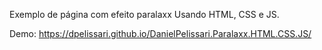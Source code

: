 
Exemplo de página com efeito paralaxx Usando HTML, CSS e JS.


Demo: https://dpelissari.github.io/DanielPelissari.Paralaxx.HTML.CSS.JS/
